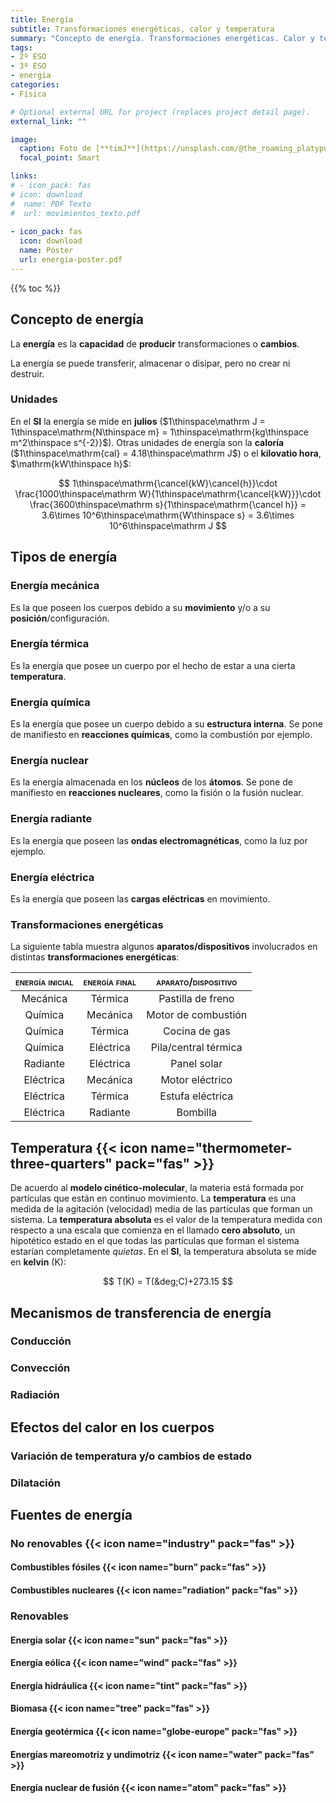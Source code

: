 ```yaml
---
title: Energía
subtitle: Transformaciones energéticas, calor y temperatura
summary: "Concepto de energía. Transformaciones energéticas. Calor y temperatura."
tags:
- 2º ESO
- 3º ESO
- energía
categories:
- Física

# Optional external URL for project (replaces project detail page).
external_link: ""

image:
  caption: Foto de [**timJ**](https://unsplash.com/@the_roaming_platypus) en [Unsplash](https://unsplash.com)
  focal_point: Smart

links:
# - icon_pack: fas
# icon: download
#  name: PDF Texto
#  url: movimientos_texto.pdf
  
- icon_pack: fas
  icon: download
  name: Póster
  url: energia-poster.pdf  
---
```


{{% toc %}}

## Concepto de energía
La **energía** es la **capacidad** de **producir** transformaciones o **cambios**.

La energía se puede transferir, almacenar o disipar, pero no crear ni destruir.

### Unidades
En el **SI** la energía se mide en **julios** ($1\thinspace\mathrm J = 1\thinspace\mathrm{N\thinspace m} = 1\thinspace\mathrm{kg\thinspace m^2\thinspace s^{-2}}$). Otras unidades de energía son la **caloría** ($1\thinspace\mathrm{cal} = 4.18\thinspace\mathrm J$) o el **kilovatio hora**, $\mathrm{kW\thinspace h}$:

$$
1\thinspace\mathrm{\cancel{kW}\cancel{h}}\cdot \frac{1000\thinspace\mathrm W}{1\thinspace\mathrm{\cancel{kW}}}\cdot \frac{3600\thinspace\mathrm s}{1\thinspace\mathrm{\cancel h}} = 3.6\times 10^6\thinspace\mathrm{W\thinspace s} = 3.6\times 10^6\thinspace\mathrm J
$$

## Tipos de energía
### Energía mecánica
Es la que poseen los cuerpos debido a su **movimiento** y/o a su **posición**/configuración.	  	  	  	  

### Energía térmica
Es la energía que posee un cuerpo por el hecho de estar a una cierta **temperatura**.

### Energía química
Es la energía que posee un cuerpo debido a su **estructura interna**. Se pone de manifiesto en **reacciones químicas**, como la combustión por ejemplo.

### Energía nuclear
Es la energía almacenada en los **núcleos** de los **átomos**. Se pone de manifiesto en **reacciones nucleares**, como la fisión o la fusión nuclear.

### Energía radiante
Es la energía que poseen las **ondas electromagnéticas**, como la luz por ejemplo.

### Energía eléctrica
Es la energía que poseen las **cargas eléctricas** en movimiento.

### Transformaciones energéticas
La siguiente tabla muestra algunos **aparatos/dispositivos** involucrados en distintas **transformaciones energéticas**:

| <span style="font-variant:small-caps;">**energía inicial**</span> | <span style="font-variant:small-caps;">**energía final**</span> | <span style="font-variant:small-caps;">**aparato/dispositivo**</span> |
| :---: | :---: | :---: |
| Mecánica | Térmica | Pastilla de freno |
| Química | Mecánica | Motor de combustión |
| Química | Térmica | Cocina de gas |
| Química | Eléctrica | Pila/central térmica |
| Radiante | Eléctrica | Panel solar |
| Eléctrica | Mecánica | Motor eléctrico |
| Eléctrica | Térmica | Estufa eléctrica |
| Eléctrica | Radiante | Bombilla |

## Temperatura {{<  icon name="thermometer-three-quarters" pack="fas" >}}
De acuerdo al **modelo cinético-molecular**, la materia está formada por partículas que están en continuo movimiento. La **temperatura** es una medida de la agitación (velocidad) media de las partículas que forman un sistema. La **temperatura absoluta** es el valor de la temperatura medida con respecto a una escala que comienza en el llamado **cero absoluto**, un hipotético estado en el que todas las partículas que forman el sistema estarían completamente *quietas*. En el **SI**, la temperatura absoluta se mide en **kelvin** (K):

$$
T(K) = T(&deg;C)+273.15
$$

## Mecanismos de transferencia de energía
### Conducción
### Convección
### Radiación

## Efectos del calor en los cuerpos
### Variación de temperatura y/o cambios de estado
### Dilatación

## Fuentes de energía
### No renovables {{<  icon name="industry" pack="fas" >}}
#### Combustibles fósiles {{<  icon name="burn" pack="fas" >}}
#### Combustibles nucleares {{<  icon name="radiation" pack="fas" >}}

### Renovables
#### Energía solar {{<  icon name="sun" pack="fas" >}}
#### Energía eólica {{<  icon name="wind" pack="fas" >}}
#### Energía hidráulica {{<  icon name="tint" pack="fas" >}}
#### Biomasa {{<  icon name="tree" pack="fas" >}}
#### Energía geotérmica {{<  icon name="globe-europe" pack="fas" >}}
#### Energías mareomotriz y undimotriz {{<  icon name="water" pack="fas" >}}
#### Energía nuclear de fusión {{<  icon name="atom" pack="fas" >}}